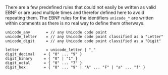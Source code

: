 There are a few predefined rules that could not easily be written as valid
EBNF or are used multiple times and therefor defined here to avoid repeating
them. The EBNF rules for the identifiers `unicode_*` are written within
comments as there is no real way to define them otherways.

```EBNF
unicode_any       = // any Unicode code point
unicode_letter    = // any Unicode code point classified as a "Letter"
unicode_digit     = // any Unicode code point classified as a "Digit"

letter            = unicode_letter | "_"
digit_decimal    = { "0" ... "9" }
digit_binary     = { "0" | "1" }
digit_octal      = { "0" ... "7" }
digit_hex        = { "0" ... "9" | "A" ... "F" | "a" ... "f" }
```
